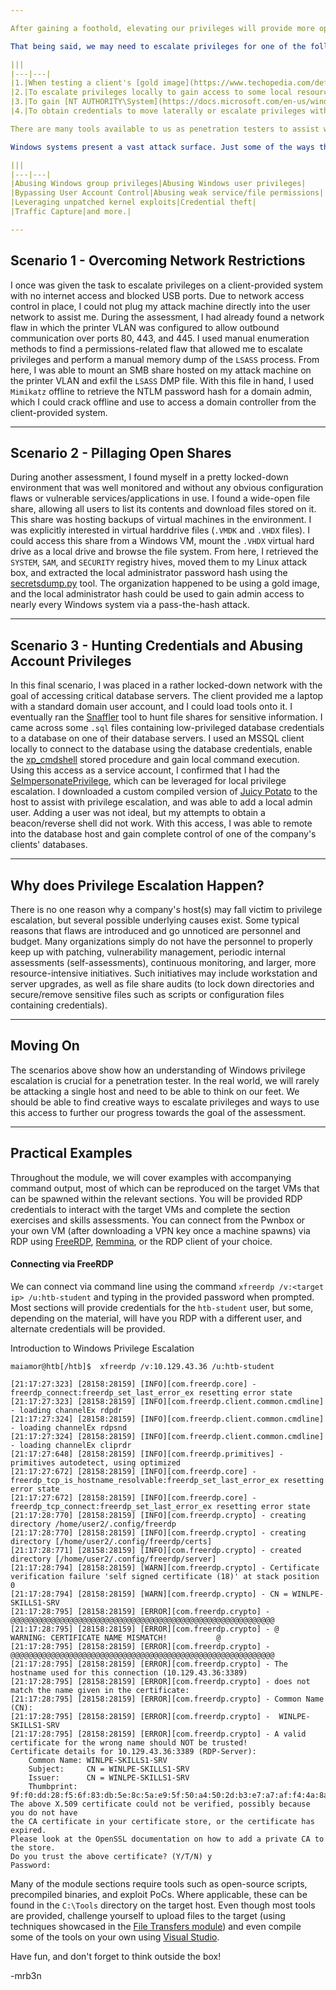 ```yaml
---

After gaining a foothold, elevating our privileges will provide more options for persistence and may reveal information stored locally that can further our access within the environment. The general goal of Windows privilege escalation is to further our access to a given system to a member of the `Local Administrators` group or the `NT AUTHORITY\SYSTEM` [LocalSystem](https://docs.microsoft.com/en-us/windows/win32/services/localsystem-account) account. There may, however, be scenarios where escalating to another user on the system may be enough to reach our goal. Privilege escalation is typically a vital step during any engagement. We need to use the access obtained, or some data (such as credentials) found only once we have a session in an elevated context. In some cases, privilege escalation may be the ultimate goal of the assessment if our client hires us for a "gold image" or "workstation breakout" type assessment. Privilege escalation is often vital to continue through a network towards our ultimate objective, as well as for lateral movement.

That being said, we may need to escalate privileges for one of the following reasons:

|||
|---|---|
|1.|When testing a client's [gold image](https://www.techopedia.com/definition/29456/golden-image) Windows workstation and server build for flaws|
|2.|To escalate privileges locally to gain access to some local resource such as a database|
|3.|To gain [NT AUTHORITY\System](https://docs.microsoft.com/en-us/windows/win32/services/localsystem-account) level access on a domain-joined machine to gain a foothold into the client's Active Directory environment|
|4.|To obtain credentials to move laterally or escalate privileges within the client's network|

There are many tools available to us as penetration testers to assist with privilege escalation. Still, it is also essential to understand how to perform privilege escalation checks and leverage flaws `manually` to the extent possible in a given scenario. We may run into situations where a client places us on a managed workstation with no internet access, heavily firewalled, and USB ports disabled, so we cannot load any tools/helper scripts. In this instance, it would be crucial to have a firm grasp of Windows privilege escalation checks using both PowerShell and Windows command-line.

Windows systems present a vast attack surface. Just some of the ways that we can escalate privileges are:

|||
|---|---|
|Abusing Windows group privileges|Abusing Windows user privileges|
|Bypassing User Account Control|Abusing weak service/file permissions|
|Leveraging unpatched kernel exploits|Credential theft|
|Traffic Capture|and more.|

---
```


## Scenario 1 - Overcoming Network Restrictions

I once was given the task to escalate privileges on a client-provided system with no internet access and blocked USB ports. Due to network access control in place, I could not plug my attack machine directly into the user network to assist me. During the assessment, I had already found a network flaw in which the printer VLAN was configured to allow outbound communication over ports 80, 443, and 445. I used manual enumeration methods to find a permissions-related flaw that allowed me to escalate privileges and perform a manual memory dump of the `LSASS` process. From here, I was able to mount an SMB share hosted on my attack machine on the printer VLAN and exfil the `LSASS` DMP file. With this file in hand, I used `Mimikatz` offline to retrieve the NTLM password hash for a domain admin, which I could crack offline and use to access a domain controller from the client-provided system.

---

## Scenario 2 - Pillaging Open Shares

During another assessment, I found myself in a pretty locked-down environment that was well monitored and without any obvious configuration flaws or vulnerable services/applications in use. I found a wide-open file share, allowing all users to list its contents and download files stored on it. This share was hosting backups of virtual machines in the environment. I was explicitly interested in virtual harddrive files (`.VMDK` and `.VHDX` files). I could access this share from a Windows VM, mount the `.VHDX` virtual hard drive as a local drive and browse the file system. From here, I retrieved the `SYSTEM`, `SAM`, and `SECURITY` registry hives, moved them to my Linux attack box, and extracted the local administrator password hash using the [secretsdump.py](https://github.com/SecureAuthCorp/impacket/blob/master/examples/secretsdump.py) tool. The organization happened to be using a gold image, and the local administrator hash could be used to gain admin access to nearly every Windows system via a pass-the-hash attack.

---

## Scenario 3 - Hunting Credentials and Abusing Account Privileges

In this final scenario, I was placed in a rather locked-down network with the goal of accessing critical database servers. The client provided me a laptop with a standard domain user account, and I could load tools onto it. I eventually ran the [Snaffler](https://github.com/SnaffCon/Snaffler) tool to hunt file shares for sensitive information. I came across some `.sql` files containing low-privileged database credentials to a database on one of their database servers. I used an MSSQL client locally to connect to the database using the database credentials, enable the [xp_cmdshell](https://docs.microsoft.com/en-us/sql/relational-databases/system-stored-procedures/xp-cmdshell-transact-sql?view=sql-server-ver15) stored procedure and gain local command execution. Using this access as a service account, I confirmed that I had the [SeImpersonatePrivilege](https://docs.microsoft.com/en-us/troubleshoot/windows-server/windows-security/seimpersonateprivilege-secreateglobalprivilege), which can be leveraged for local privilege escalation. I downloaded a custom compiled version of [Juicy Potato](https://github.com/ohpe/juicy-potato) to the host to assist with privilege escalation, and was able to add a local admin user. Adding a user was not ideal, but my attempts to obtain a beacon/reverse shell did not work. With this access, I was able to remote into the database host and gain complete control of one of the company's clients' databases.

---

## Why does Privilege Escalation Happen?

There is no one reason why a company's host(s) may fall victim to privilege escalation, but several possible underlying causes exist. Some typical reasons that flaws are introduced and go unnoticed are personnel and budget. Many organizations simply do not have the personnel to properly keep up with patching, vulnerability management, periodic internal assessments (self-assessments), continuous monitoring, and larger, more resource-intensive initiatives. Such initiatives may include workstation and server upgrades, as well as file share audits (to lock down directories and secure/remove sensitive files such as scripts or configuration files containing credentials).

---

## Moving On

The scenarios above show how an understanding of Windows privilege escalation is crucial for a penetration tester. In the real world, we will rarely be attacking a single host and need to be able to think on our feet. We should be able to find creative ways to escalate privileges and ways to use this access to further our progress towards the goal of the assessment.

---

## Practical Examples

Throughout the module, we will cover examples with accompanying command output, most of which can be reproduced on the target VMs that can be spawned within the relevant sections. You will be provided RDP credentials to interact with the target VMs and complete the section exercises and skills assessments. You can connect from the Pwnbox or your own VM (after downloading a VPN key once a machine spawns) via RDP using [FreeRDP](https://github.com/FreeRDP/FreeRDP/wiki/CommandLineInterface), [Remmina](https://remmina.org/), or the RDP client of your choice.

#### Connecting via FreeRDP

We can connect via command line using the command `xfreerdp /v:<target ip> /u:htb-student` and typing in the provided password when prompted. Most sections will provide credentials for the `htb-student` user, but some, depending on the material, will have you RDP with a different user, and alternate credentials will be provided.

Introduction to Windows Privilege Escalation

```shell-session
maiamor@htb[/htb]$  xfreerdp /v:10.129.43.36 /u:htb-student

[21:17:27:323] [28158:28159] [INFO][com.freerdp.core] - freerdp_connect:freerdp_set_last_error_ex resetting error state
[21:17:27:323] [28158:28159] [INFO][com.freerdp.client.common.cmdline] - loading channelEx rdpdr
[21:17:27:324] [28158:28159] [INFO][com.freerdp.client.common.cmdline] - loading channelEx rdpsnd
[21:17:27:324] [28158:28159] [INFO][com.freerdp.client.common.cmdline] - loading channelEx cliprdr
[21:17:27:648] [28158:28159] [INFO][com.freerdp.primitives] - primitives autodetect, using optimized
[21:17:27:672] [28158:28159] [INFO][com.freerdp.core] - freerdp_tcp_is_hostname_resolvable:freerdp_set_last_error_ex resetting error state
[21:17:27:672] [28158:28159] [INFO][com.freerdp.core] - freerdp_tcp_connect:freerdp_set_last_error_ex resetting error state
[21:17:28:770] [28158:28159] [INFO][com.freerdp.crypto] - creating directory /home/user2/.config/freerdp
[21:17:28:770] [28158:28159] [INFO][com.freerdp.crypto] - creating directory [/home/user2/.config/freerdp/certs]
[21:17:28:771] [28158:28159] [INFO][com.freerdp.crypto] - created directory [/home/user2/.config/freerdp/server]
[21:17:28:794] [28158:28159] [WARN][com.freerdp.crypto] - Certificate verification failure 'self signed certificate (18)' at stack position 0
[21:17:28:794] [28158:28159] [WARN][com.freerdp.crypto] - CN = WINLPE-SKILLS1-SRV
[21:17:28:795] [28158:28159] [ERROR][com.freerdp.crypto] - @@@@@@@@@@@@@@@@@@@@@@@@@@@@@@@@@@@@@@@@@@@@@@@@@@@@@@@@@@@
[21:17:28:795] [28158:28159] [ERROR][com.freerdp.crypto] - @           WARNING: CERTIFICATE NAME MISMATCH!           @
[21:17:28:795] [28158:28159] [ERROR][com.freerdp.crypto] - @@@@@@@@@@@@@@@@@@@@@@@@@@@@@@@@@@@@@@@@@@@@@@@@@@@@@@@@@@@
[21:17:28:795] [28158:28159] [ERROR][com.freerdp.crypto] - The hostname used for this connection (10.129.43.36:3389) 
[21:17:28:795] [28158:28159] [ERROR][com.freerdp.crypto] - does not match the name given in the certificate:
[21:17:28:795] [28158:28159] [ERROR][com.freerdp.crypto] - Common Name (CN):
[21:17:28:795] [28158:28159] [ERROR][com.freerdp.crypto] - 	WINLPE-SKILLS1-SRV
[21:17:28:795] [28158:28159] [ERROR][com.freerdp.crypto] - A valid certificate for the wrong name should NOT be trusted!
Certificate details for 10.129.43.36:3389 (RDP-Server):
	Common Name: WINLPE-SKILLS1-SRV
	Subject:     CN = WINLPE-SKILLS1-SRV
	Issuer:      CN = WINLPE-SKILLS1-SRV
	Thumbprint:  9f:f0:dd:28:f5:6f:83:db:5e:8c:5a:e9:5f:50:a4:50:2d:b3:e7:a7:af:f4:4a:8a:1a:08:f3:cb:46:c3:c3:e8
The above X.509 certificate could not be verified, possibly because you do not have
the CA certificate in your certificate store, or the certificate has expired.
Please look at the OpenSSL documentation on how to add a private CA to the store.
Do you trust the above certificate? (Y/T/N) y
Password: 
```

Many of the module sections require tools such as open-source scripts, precompiled binaries, and exploit PoCs. Where applicable, these can be found in the `C:\Tools` directory on the target host. Even though most tools are provided, challenge yourself to upload files to the target (using techniques showcased in the [File Transfers module](https://academy.hackthebox.com/course/preview/file-transfers)) and even compile some of the tools on your own using [Visual Studio](https://visualstudio.microsoft.com/downloads/).

Have fun, and don't forget to think outside the box!

-mrb3n